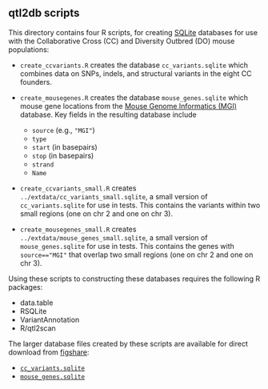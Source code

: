 ## qtl2db scripts

This directory contains four R scripts, for creating
[SQLite](https://www.sqlite.org) databases for use with the
Collaborative Cross (CC) and Diversity Outbred (DO) mouse populations:

- `create_ccvariants.R` creates the database `cc_variants.sqlite` which
  combines data on SNPs, indels, and structural variants in the eight
  CC founders.

- `create_mousegenes.R` creates the database `mouse_genes.sqlite`
  which mouse gene locations from the
  [Mouse Genome Informatics (MGI)](http://www.informatics.jax.org/)
  database. Key fields in the resulting database include

  - `source` (e.g., `"MGI"`)
  - `type`
  - `start` (in basepairs)
  - `stop` (in basepairs)
  - `strand`
  - `Name`

- `create_ccvariants_small.R` creates
  `../extdata/cc_variants_small.sqlite`, a small version of
  `cc_variants.sqlite` for use in tests. This contains the variants within
  two small regions (one on chr 2 and one on chr 3).

- `create_mousegenes_small.R` creates
  `../extdata/mouse_genes_small.sqlite`, a small version of
  `mouse_genes.sqlite` for use in tests. This contains the genes with
  `source=="MGI"` that overlap two small regions (one on chr 2 and one
  on chr 3).

Using these scripts to constructing these databases requires the
following R packages:

- data.table
- RSQLite
- VariantAnnotation
- R/qtl2scan

The larger database files created by these scripts are available for
direct download from [figshare](https://figshare.com):

- [`cc_variants.sqlite`]()
- [`mouse_genes.sqlite`]()
